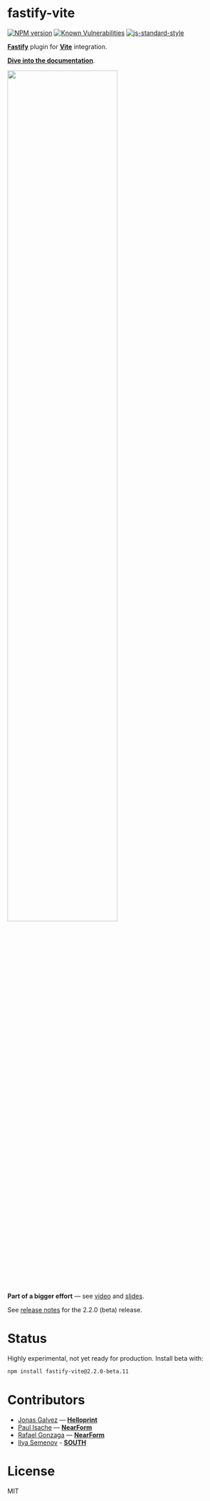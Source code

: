 # fastify-vite

[![NPM version](https://img.shields.io/npm/v/fastify-vite.svg?style=flat)](https://www.npmjs.com/package/fastify-vite)
[![Known Vulnerabilities](https://snyk.io/test/github/terixjs/fastify-vite/badge.svg)](https://snyk.io/test/github/terixjs/fastify-vite)
[![js-standard-style](https://img.shields.io/badge/code%20style-standard-brightgreen.svg?style=flat)](https://standardjs.com/)

[**Fastify**][fastify] plugin for [**Vite**][vite] integration. 

**[Dive into the documentation](https://fastify-vite.dev/)**.

<a href="https://fastify-vite.dev"><img width="70%" src="https://fastify-vite.dev/cover.png"></a>

[fastify]: http://fastify.io/
[vite]: http://vitejs.dev/

**Part of a bigger effort** — see [video][video] and [slides][slides].

See [release notes](https://www.youtube.com/watch?v=ybCMaNDcb1s) for the 2.2.0 (beta) release.

[slides]: https://docs.google.com/presentation/d/1416uSrpQe36EXS2z3Ry_HutQbuSImHqdsZJsyY1B0bI/
[video]: https://www.youtube.com/watch?v=EuvcVD0oKCA&t=2s

# Status

Highly experimental, not yet ready for production. Install beta with:

```bash
npm install fastify-vite@2.2.0-beta.11
```

# Contributors

- [Jonas Galvez](https://twitter.com/anothergalvez) — **[Helloprint](https://helloprint.com)**
- [Paul Isache](https://twitter.com/paul_isache) — **[NearForm](https://nearform.com)**
- [Rafael Gonzaga](https://twitter.com/_rafaelgss) — **[NearForm](https://nearform.com)**
- [Ilya Semenov](https://github.com/IlyaSemenov) - **[SOUTH](https://south.io)**

# License

MIT
